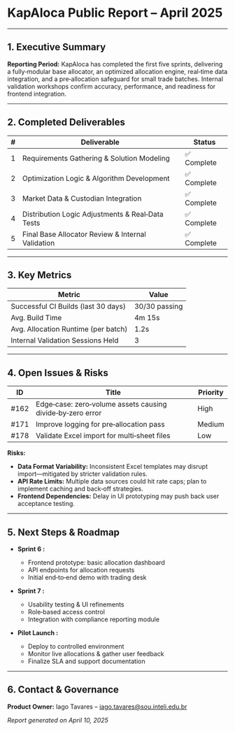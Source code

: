 # KapAloca Public Report – April 2025


---

## 1. Executive Summary  
**Reporting Period:** 
KapAloca has completed the first five sprints, delivering a fully‑modular base allocator, an optimized allocation engine, real‑time data integration, and a pre‑allocation safeguard for small trade batches. Internal validation workshops confirm accuracy, performance, and readiness for frontend integration.

---

## 2. Completed Deliverables

| # | Deliverable                                       | Status      |
|---|---------------------------------------------------|-------------|
| 1 | Requirements Gathering & Solution Modeling        | ✅ Complete |
| 2 | Optimization Logic & Algorithm Development        | ✅ Complete |
| 3 | Market Data & Custodian Integration               | ✅ Complete |
| 4 | Distribution Logic Adjustments & Real‑Data Tests  | ✅ Complete |
| 5 | Final Base Allocator Review & Internal Validation | ✅ Complete |

---

## 3. Key Metrics

| Metric                               | Value           |
|--------------------------------------|-----------------|
| Successful CI Builds (last 30 days)  | 30/30 passing   |
| Avg. Build Time                      | 4m 15s          |
| Avg. Allocation Runtime (per batch)  | 1.2s            |
| Internal Validation Sessions Held    | 3               |

---

## 4. Open Issues & Risks

| ID   | Title                                                      | Priority |       
|------|------------------------------------------------------------|----------|
| #162 | Edge‑case: zero‑volume assets causing divide‑by‑zero error | High     | 
| #171 | Improve logging for pre‑allocation pass                    | Medium   | 
| #178 | Validate Excel import for multi‑sheet files                | Low      

**Risks:**
- **Data Format Variability:** Inconsistent Excel templates may disrupt import—mitigated by stricter validation rules.  
- **API Rate Limits:** Multiple data sources could hit rate caps; plan to implement caching and back‑off strategies.  
- **Frontend Dependencies:** Delay in UI prototyping may push back user acceptance testing.

---

## 5. Next Steps & Roadmap

- **Sprint 6 :**  
  - Frontend prototype: basic allocation dashboard  
  - API endpoints for allocation requests  
  - Initial end‑to‑end demo with trading desk

- **Sprint 7 :**  
  - Usability testing & UI refinements  
  - Role‑based access control  
  - Integration with compliance reporting module

- **Pilot Launch :**  
  - Deploy to controlled environment  
  - Monitor live allocations & gather user feedback  
  - Finalize SLA and support documentation

---

## 6. Contact & Governance

**Product Owner:** Iago Tavares – iago.tavares@sou.inteli.edu.br  

*Report generated on April 10, 2025*  
